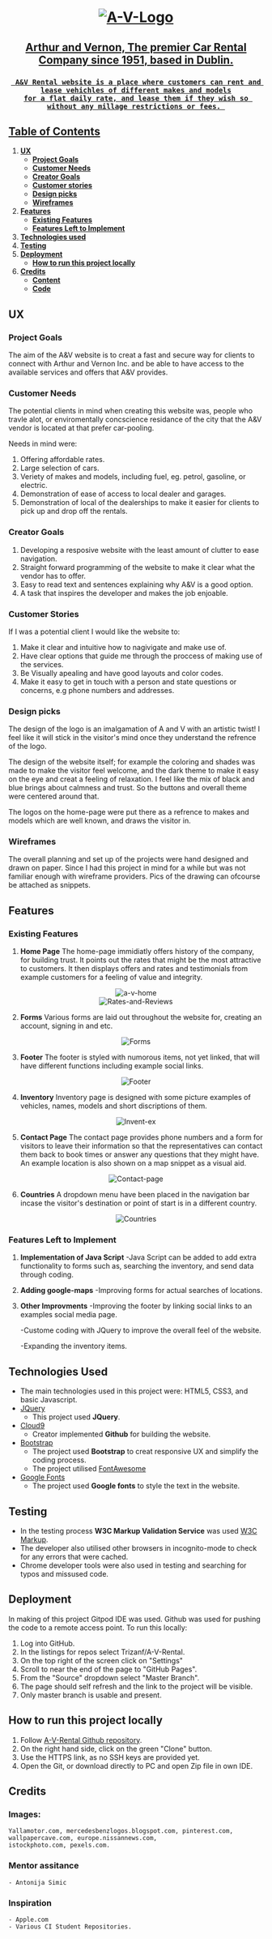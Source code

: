 <h1 align= "center">
  <a href="https://trizanf.github.io/A-V-Rental/" target="_blank"><img src="https://i.ibb.co/SsdVgvL/A-V-Logo.png" alt="A-V-Logo" border="0">
</h1>

<h2 align="center">
    Arthur and Vernon, The premier Car Rental Company since 1951, based in Dublin.
    <br>
</h2> 
<h3 align= "center">
    
     A&V Rental website is a place where customers can rent and lease vehichles of different makes and models
    for a flat daily rate, and lease them if they wish so without any millage restrictions or fees. 

</h3>

## Table of Contents
1. [**UX**](#ux)
    - [**Project Goals**](#project-goals)
    - [**Customer Needs**](#customer-needs)
    - [**Creator Goals**](#creator-goals)
    - [**Customer stories**](#customer-stories)
    - [**Design picks**](#design-picks)
    - [**Wireframes**](#wireframes)
2. [**Features**](#features)
    - [**Existing Features**](#existing-features)
    - [**Features Left to Implement**](#features-left-to-implement)
3. [**Technologies used**](#technologies-used)
4. [**Testing**](#testing)
5. [**Deployment**](#deployment)
    - [**How to run this project locally**](#how-to-run-this-project-locally)
6. [**Credits**](#credits)
    - [**Content**](#content)
    - [**Code**](#code)
 

## UX
### Project Goals

The aim of the A&V website is to creat a fast and secure way for clients to connect with Arthur and Vernon Inc.
and be able to have access to the available services and offers that A&V provides.

### Customer Needs 

The potential clients in mind when creating this website was, people who travle alot, or enviromentally 
concscience residance of the city that the A&V vendor is located at that prefer car-pooling.

Needs in mind were:

1.  Offering affordable rates.
2.  Large selection of cars.
3.  Veriety of makes and models, including fuel, eg. petrol, gasoline, or electric.
4.  Demonstration of ease of access to local dealer and garages.
5.  Demonstration of local of the dealerships to make it easier for clients to pick up and drop off the rentals.

### Creator Goals

1. Developing a resposive website with the least amount of clutter to ease navigation.
2. Straight forward programming of the website to make it clear what the vendor has to offer.
3. Easy to read text and sentences explaining why A&V is a good option.
4. A task that inspires the developer and makes the job enjoable.

### Customer Stories

If I was a potential client I would like the website to:

1. Make it clear and intuitive how to nagivigate and make use of.
2. Have clear options that guide me through the proccess of making use of the services.
3. Be Visually apealing and have good layouts and color codes.
4. Make it easy to get in touch with a person and state questions or concerns, e.g phone numbers and addresses.


### Design picks 

The design of the logo is an imalgamation of A and V with an artistic twist! I feel like it will stick in the 
visitor's mind once they understand the refrence of the logo.

The design of the website itself; for example the coloring and shades was made to make the 
visitor feel welcome, and the dark theme to make it easy on the eye and creat a feeling of relaxation. 
I feel like the mix of black and blue brings about calmness and trust. So the buttons and overall
theme were centered around that.

The logos on the home-page were put there as a refrence to makes and models which are well known, and draws the 
visitor in.

### Wireframes

The overall planning and set up of the projects were hand designed and drawn on paper. Since I had this
project in mind for a while but was not familiar enough with wireframe providers. Pics of the drawing can
ofcourse be attached as snippets.

## Features 

### Existing Features

1. **Home Page**
    The home-page immidiatly offers history of the company, for building trust. It points 
    out the rates that might be the most attractive to customers. It then displays offers and rates
    and testimonials from example customers for a feeling of value and integrity.

<div align="center"><img src="https://i.ibb.co/bXtNf8b/a-v-home.png" alt="a-v-home" border="0"></div>

<div align="center"><img src="https://i.ibb.co/MGYhrqg/Rates-and-Reviews.png" alt="Rates-and-Reviews" border="0"></div>

2. **Forms**
    Various forms are laid out throughout the website for, creating an account, signing in and etc.

<div align="center"><img src="https://i.ibb.co/mzQX1mS/Forms.png" alt="Forms" border="0"></div>

3. **Footer**
    The footer is styled with numorous items, not yet linked, that will have different functions
    including example social links.

<div align="center"><img src="https://i.ibb.co/QXLs786/Footer.png" alt="Footer" border="0"></div>

4. **Inventory**
    Inventory page is designed with some picture examples of vehicles, names, models and 
    short discriptions of them.

<div align="center"><img src="https://i.ibb.co/3TFftCN/Invent-ex.png" alt="Invent-ex" border="0"></div>

5. **Contact Page**
    The contact page provides phone numbers and a form for visitors to leave their information
    so that the representatives can contact them back to book times or answer any questions that they 
    might have. An example location is also shown on a map snippet as a visual aid.

<div align="center"><img src="https://i.ibb.co/BKt7vmX/Contact-page.png" alt="Contact-page" border="0"></div>


6. **Countries** 
    A dropdown menu have been placed in the navigation bar incase the visitor's destination or 
    point of start is in a different country.

<div align="center"><img src="https://i.ibb.co/28SwGKb/Countries.png" alt="Countries" border="0"></div>

### Features Left to Implement

1. **Implementation of Java Script**
    -Java Script can be added to add extra functionality to forms such as, searching the inventory, and send data through
     coding.

2. **Adding google-maps**
    -Improving forms for actual searches of locations.

3. **Other Improvments**
    -Improving the footer by linking social links to an examples social media page.
    
    -Custome coding with JQuery to improve the overall feel of the website.
    
    -Expanding the inventory items.

## Technologies Used

- The main technologies used in this project were: HTML5, CSS3, and basic Javascript.
- [JQuery](https://jquery.com)
    - This project used **JQuery**.
- [Cloud9](https://github.com/) 
    - Creator implemented **Github** for building the website.
- [Bootstrap](https://www.bootstrapcdn.com/)
    - The project used **Bootstrap** to creat responsive UX and simplify the coding process.
    - The project utilised [FontAwesome](https://www.bootstrapcdn.com/fontawesome/)
- [Google Fonts](https://fonts.google.com/)
    - The project used **Google fonts** to style the text in the website.

## Testing

- In the testing process **W3C Markup Validation Service** was used [W3C Markup](https://validator.w3.org/).
- The developer also utilised other browsers in incognito-mode to check for any errors that were cached.
- Chrome developer tools were also used in testing and searching for typos and missused code.

## Deployment 

In making of this project Gitpod IDE was used. Github was used for pushing the code to a remote access point.
To run this locally:

1. Log into GitHub.
2. In the listings for repos select Trizanf/A-V-Rental.
3. On the top right of the screen click on "Settings"
4. Scroll to near the end of the page to "GitHub Pages".
5. From the "Source" dropdown select "Master Branch".
6. The page should self refresh and the link to the project will be visible.
7. Only master branch is usable and present.

## How to run this project locally 

1. Follow [A-V-Rental Github repository](https://github.com/TriZanf/A-V-Rental). 
2. On the right hand side, click on the green "Clone" button.
3. Use the HTTPS link, as no SSH keys are provided yet.
4. Open the Git, or download directly to PC and open Zip file in own IDE.


## Credits

### Images: 
    Yallamotor.com, mercedesbenzlogos.blogspot.com, pinterest.com, wallpapercave.com, europe.nissannews.com,
    istockphoto.com, pexels.com. 

### Mentor assitance 
    - Antonija Simic

### Inspiration 
    - Apple.com 
    - Various CI Student Repositories.




    
        
    
        
        
        
        
        
        
        
        

 
  










 




